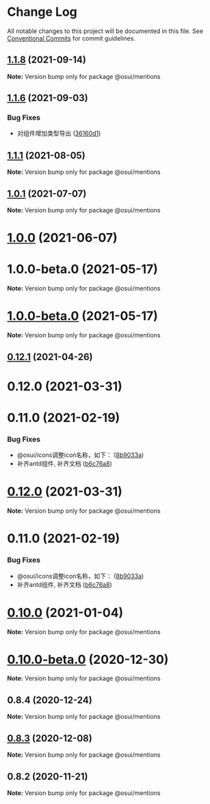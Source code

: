 # Change Log

All notable changes to this project will be documented in this file.
See [Conventional Commits](https://conventionalcommits.org) for commit guidelines.

## [1.1.8](https://gitee.com/gitee-fe/osui/tree/master/compare/v1.1.7...v1.1.8) (2021-09-14)

**Note:** Version bump only for package @osui/mentions





## [1.1.6](https://gitee.com/gitee-fe/osui/tree/master/compare/v1.1.5...v1.1.6) (2021-09-03)


### Bug Fixes

* 对组件增加类型导出 ([36160d1](https://gitee.com/gitee-fe/osui/tree/master/commits/36160d14e8fee068f34d363d529345d95cfbd39e))





## [1.1.1](https://gitee.com/gitee-fe/osui/tree/master/compare/v1.0.0-beta.1...v1.1.1) (2021-08-05)

**Note:** Version bump only for package @osui/mentions





## [1.0.1](https://gitee.com/gitee-fe/osui/tree/master/compare/@osui/mentions@1.0.0...@osui/mentions@1.0.1) (2021-07-07)

**Note:** Version bump only for package @osui/mentions





# [1.0.0](https://gitee.com/gitee-fe/osui/tree/master/compare/@osui/mentions@0.12.1...@osui/mentions@1.0.0) (2021-06-07)



# 1.0.0-beta.0 (2021-05-17)

**Note:** Version bump only for package @osui/mentions





# [1.0.0-beta.0](https://gitee.com/gitee-fe/osui/tree/master/compare/v0.12.1...v1.0.0-beta.0) (2021-05-17)

**Note:** Version bump only for package @osui/mentions





## [0.12.1](https://gitee.com/gitee-fe/osui/tree/master/compare/@osui/mentions@0.10.0...@osui/mentions@0.12.1) (2021-04-26)



# 0.12.0 (2021-03-31)



# 0.11.0 (2021-02-19)


### Bug Fixes

* @osui/icons调整icon名称，如下： ([8b9033a](https://gitee.com/gitee-fe/osui/tree/master/commits/8b9033af14f14ebae853692523739ca22c64123a))
* 补齐antd组件, 补齐文档 ([b6c76a8](https://gitee.com/gitee-fe/osui/tree/master/commits/b6c76a864b121479e151a97e926546f3370d0aed))





# [0.12.0](https://gitee.com/gitee-fe/osui/tree/master/compare/v0.11.0...v0.12.0) (2021-03-31)

**Note:** Version bump only for package @osui/mentions





# 0.11.0 (2021-02-19)


### Bug Fixes

* @osui/icons调整icon名称，如下： ([8b9033a](https://gitee.com/gitee-fe/osui/tree/master/commits/8b9033af14f14ebae853692523739ca22c64123a))
* 补齐antd组件, 补齐文档 ([b6c76a8](https://gitee.com/gitee-fe/osui/tree/master/commits/b6c76a864b121479e151a97e926546f3370d0aed))





# [0.10.0](https://gitee.com/gitee-fe/osui/tree/master/compare/@osui/mentions@0.10.0-beta.0...@osui/mentions@0.10.0) (2021-01-04)

**Note:** Version bump only for package @osui/mentions





# [0.10.0-beta.0](https://gitee.com/gitee-fe/osui/tree/master/compare/@osui/mentions@0.8.4...@osui/mentions@0.10.0-beta.0) (2020-12-30)

**Note:** Version bump only for package @osui/mentions





## 0.8.4 (2020-12-24)

**Note:** Version bump only for package @osui/mentions





## [0.8.3](https://gitee.com/gitee-fe/osui/tree/master/compare/@osui/mentions@0.8.2...@osui/mentions@0.8.3) (2020-12-08)

**Note:** Version bump only for package @osui/mentions





## 0.8.2 (2020-11-21)

**Note:** Version bump only for package @osui/mentions
